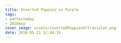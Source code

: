 ```yaml
---
title: Inverted Poppies in Purple
tags:
- patternaday
- 2018may
cover_image: assets/invertedPoppiesUltraviolet.png
date: 2018-05-21 12:44:15
---
```

